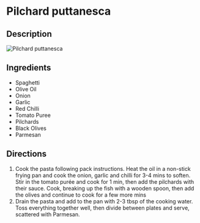 # Pilchard puttanesca

## Description
![Pilchard puttanesca](https://www.themealdb.com/images/media/meals/vvtvtr1511180578.jpg "Pilchard puttanesca")

## Ingredients
- Spaghetti
- Olive Oil
- Onion
- Garlic
- Red Chilli
- Tomato Puree
- Pilchards
- Black Olives
- Parmesan

## Directions
1. Cook the pasta following pack instructions. Heat the oil in a non-stick frying pan and cook the onion, garlic and chilli for 3-4 mins to soften. Stir in the tomato purée and cook for 1 min, then add the pilchards with their sauce. Cook, breaking up the fish with a wooden spoon, then add the olives and continue to cook for a few more mins
2. Drain the pasta and add to the pan with 2-3 tbsp of the cooking water. Toss everything together well, then divide between plates and serve, scattered with Parmesan.

